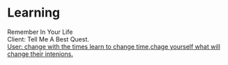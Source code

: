 # Learning
Remember In Your Life
<br>
Client: Tell Me A Best Quest.
<br>
<u>User: change with the times learn to change time,chage yourself what will change their intenions.</u>
